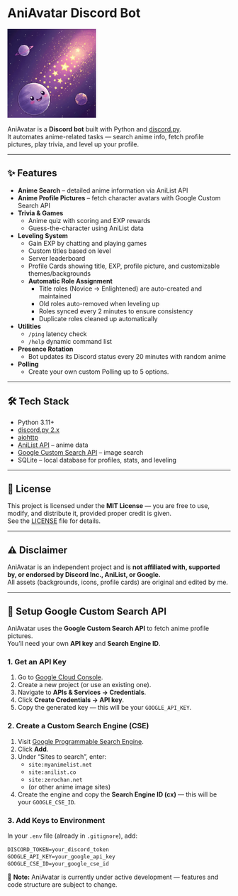 # AniAvatar Discord Bot  

<img src="assets/aniavatar.png" width="200" />  

AniAvatar is a **Discord bot** built with Python and [discord.py](https://discordpy.readthedocs.io/).  
It automates anime-related tasks — search anime info, fetch profile pictures, play trivia, and level up your profile.  

---

## ✨ Features
- **Anime Search** – detailed anime information via AniList API  
- **Anime Profile Pictures** – fetch character avatars with Google Custom Search API  
- **Trivia & Games**
  - Anime quiz with scoring and EXP rewards  
  - Guess-the-character using AniList data  
- **Leveling System**
  - Gain EXP by chatting and playing games  
  - Custom titles based on level  
  - Server leaderboard
  - Profile Cards showing title, EXP, profile picture, and customizable themes/backgrounds
  - **Automatic Role Assignment**
    - Title roles (Novice → Enlightened) are auto-created and maintained
    - Old roles auto-removed when leveling up
    - Roles synced every 2 minutes to ensure consistency
    - Duplicate roles cleaned up automatically
- **Utilities**
  - `/ping` latency check  
  - `/help` dynamic command list  
- **Presence Rotation**
  - Bot updates its Discord status every 20 minutes with random anime
- **Polling**
  - Create your own custom Polling up to 5 options.


---

## 🛠 Tech Stack  
- Python 3.11+  
- [discord.py 2.x](https://pypi.org/project/discord.py/)  
- [aiohttp](https://docs.aiohttp.org/)  
- [AniList API](https://anilist.co/graphiql) – anime data  
- [Google Custom Search API](https://developers.google.com/custom-search) – image search  
- SQLite – local database for profiles, stats, and leveling  

---

## 📜 License  
This project is licensed under the **MIT License** — you are free to use, modify, and distribute it, provided proper credit is given.  
See the [LICENSE](LICENSE) file for details.  

---

## ⚠️ Disclaimer  
AniAvatar is an independent project and is **not affiliated with, supported by, or endorsed by Discord Inc., AniList, or Google.**  
All assets (backgrounds, icons, profile cards) are original and edited by me.  

---

## 🔑 Setup Google Custom Search API  

AniAvatar uses the **Google Custom Search API** to fetch anime profile pictures.  
You’ll need your own **API key** and **Search Engine ID**.  

### 1. Get an API Key  
1. Go to [Google Cloud Console](https://console.cloud.google.com/).  
2. Create a new project (or use an existing one).  
3. Navigate to **APIs & Services → Credentials**.  
4. Click **Create Credentials → API key**.  
5. Copy the generated key — this will be your `GOOGLE_API_KEY`.  

### 2. Create a Custom Search Engine (CSE)  
1. Visit [Google Programmable Search Engine](https://programmablesearchengine.google.com/).  
2. Click **Add**.  
3. Under “Sites to search”, enter:  
   - `site:myanimelist.net`  
   - `site:anilist.co`  
   - `site:zerochan.net`  
   - (or other anime image sites)  
4. Create the engine and copy the **Search Engine ID (cx)** — this will be your `GOOGLE_CSE_ID`.  

### 3. Add Keys to Environment  
In your `.env` file (already in `.gitignore`), add:  
```env
DISCORD_TOKEN=your_discord_token
GOOGLE_API_KEY=your_google_api_key
GOOGLE_CSE_ID=your_google_cse_id
```

🚧 **Note:** AniAvatar is currently under active development — features and code structure are subject to change.
